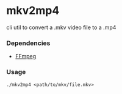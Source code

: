 # mkv2mp4

cli util to convert a .mkv video file to a .mp4

### Dependencies

* [FFmpeg](https://www.ffmpeg.org/)

### Usage

```
./mkv2mp4 <path/to/mkv/file.mkv>
```
